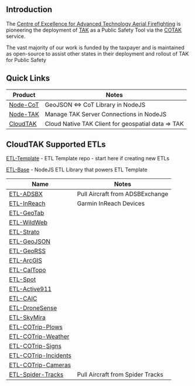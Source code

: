 ## Introduction

The [Centre of Excellence for Advanced Technology Aerial Firefighting](https://www.cofiretech.org/) is pioneering the deployment of [TAK](https://tak.gov/) as a Public Safety Tool
via the [COTAK](https://cotak.gov) service.

The vast majority of our work is funded by the taxpayer and is maintained as open-source to assist other states in their deployment and rollout of TAK for Public Safety

## Quick Links

| Product | Notes |
| ------- | ----- |
| [Node-CoT](https://github.com/dfpc-coe/node-CoT) | GeoJSON <=> CoT Library in NodeJS |
| [Node-TAK](https://github.com/dfpc-coe/node-tak) | Manage TAK Server Connections in NodeJS |
| [CloudTAK](https://github.com/dfpc-coe/etl) | Cloud Native TAK Client for geospatial data => TAK |

## CloudTAK Supported ETLs

[ETL-Template](https://github.com/dfpc-coe/etl-template) - ETL Template repo - start here if creating new ETLs

[ETL-Base](https://github.com/dfpc-coe/etl-base) - NodeJS ETL Library that powers ETL Template

| Name                                                                      | Notes |
| ------------------------------------------------------------------------- | ----- |
| [ETL-ADSBX](https://github.com/dfpc-coe/etl-adsbx)                        | Pull Aircraft from ADSBExchange|
| [ETL-InReach](https://github.com/dfpc-coe/etl-inreach)                    | Garmin InReach Devices |
| [ETL-GeoTab](https://github.com/dfpc-coe/etl-geotab)                      | |
| [ETL-WildWeb](https://github.com/dfpc-coe/etl-wildweb)                    | |
| [ETL-Strato](https://github.com/dfpc-coe/etl-strato)                      | |
| [ETL-GeoJSON](https://github.com/dfpc-coe/etl-geojson)                    | |
| [ETL-GeoRSS](https://github.com/dfpc-coe/etl-georss)                      | |
| [ETL-ArcGIS](https://github.com/dfpc-coe/etl-arcgis)                      | |
| [ETL-CalTopo](https://github.com/dfpc-coe/etl-caltopo)                    | |
| [ETL-Spot](https://github.com/dfpc-coe/etl-spot)                          | |
| [ETL-Active911](https://github.com/dfpc-coe/etl-adsbx)                    | |
| [ETL-CAIC](https://github.com/dfpc-coe/etl-caic)                          | |
| [ETL-DroneSense](https://github.com/dfpc-coe/etl-drone-sense)             | |
| [ETL-SkyMira](https://github.com/dfpc-coe/etl-skymira)                    | |
| [ETL-COTrip-Plows](https://github.com/dfpc-coe/etl-cotrip-plows)          | |
| [ETL-COTrip-Weather](https://github.com/dfpc-coe/etl-cotrip-weather)      | |
| [ETL-COTrip-Signs](https://github.com/dfpc-coe/etl-cotrip-signs)          | |
| [ETL-COTrip-Incidents](https://github.com/dfpc-coe/etl-cotrip-incidents)  | |
| [ETL-COTrip-Cameras](https://github.com/dfpc-coe/etl-cotrip-cameras)  | |
| [ETL-Spider-Tracks](https://github.com/dfpc-coe/etl-spider-tracks)        | Pull Aircraft from Spider Tracks |

